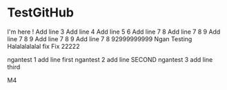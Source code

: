 # TestGitHub
I'm here !
Add line 3
Add line 4
Add line 5 6
Add line 7 8
Add line 7 8 9
Add line 7 8 9
Add line 7 8 9
Add line 7 8 92999999999
Ngan Testing
Halalalalalal fix
Fix 22222



ngantest 1 add line first
ngantest 2 add line SECOND
ngantest 3 add line third


M4
